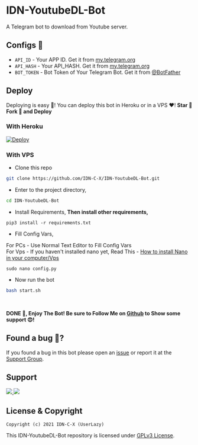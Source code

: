 # IDN-YoutubeDL-Bot
A Telegram bot to download from Youtube server.

## Configs 📖

- `API_ID` - Your APP ID. Get it from [my.telegram.org](my.telegram.org)
- `API_HASH` - Your API_HASH. Get it from [my.telegram.org](my.telegram.org)
- `BOT_TOKEN` - Bot Token of Your Telegram Bot. Get it from [@BotFather](https://t.me/BotFather)

## Deploy
Deploying is easy 🤫! You can deploy this bot in Heroku or in a VPS ♥️! **Star 🌟 Fork 🍴 and Deploy**

### With Heroku
[![Deploy](https://www.herokucdn.com/deploy/button.svg)](https://www.heroku.com/deploy?template=https://github.com/Mega-Hero/IDN-YoutubeDL-Bot)

### With VPS

- Clone this repo
```bash
git clone https://github.com/IDN-C-X/IDN-YoutubeDL-Bot.git
```

- Enter to the project directory,
```bash
cd IDN-YoutubeDL-Bot
```

- Install Requirements,
**Then install other requirements,**
```
pip3 install -r requirements.txt
```

- Fill Config Vars,

For PCs - Use Normal Text Editor to Fill Config Vars </br>
For Vps - If you haven't installed nano yet, Read This - [How to install Nano in your computer/Vps](https://gist.github.com/Itz-fork/fd11c08ef7464bdae3663a1f9c77c9e9)
```
sudo nano config.py
```

- Now run the bot
```bash
bash start.sh
```
</br>

**DONE 🥳, Enjoy The Bot! Be sure to Follow Me on [Github](https://github.com/UserLazy) to Show some support 😍!**

## Found a bug 🐞?
If you found a bug in this bot please open an [issue](https://github.com/IDN-C-X/IDN-YoutubeDL-Bot/issues) or report it at the [Support Group](https://t.me/IDNCoderX).

## Support
<a href="https://t.me/IDNCoder">
  <img src="https://img.shields.io/badge/Updates_Channel-0a0a0a?style=for-the-badge&logo=telegram&logoColor=white">
</a>
<a href="https://t.me/IDNCoderX">
  <img src="https://img.shields.io/badge/Support_Group-0a0a0a?style=for-the-badge&logo=telegram&logoColor=white">
</a>

## License & Copyright
```
Copyright (c) 2021 IDN-C-X (UserLazy)
```

This IDN-YoutubeDL-Bot repository is licensed under [GPLv3 License](https://github.com/IDN-C-X/IDN-YoutubeDL-Bot/blob/master/LICENSE).
